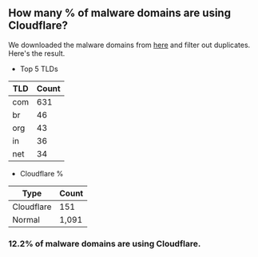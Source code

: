 ## How many % of malware domains are using Cloudflare?


We downloaded the malware domains from [here](https://urlhaus.abuse.ch) and filter out duplicates.
Here's the result.


[//]: # (start replacement)


- Top 5 TLDs

| TLD | Count |
| --- | --- |
| com | 631 |
| br | 46 |
| org | 43 |
| in | 36 |
| net | 34 |


- Cloudflare %

| Type | Count |
| --- | --- |
| Cloudflare | 151 |
| Normal | 1,091 |


### 12.2% of malware domains are using Cloudflare.